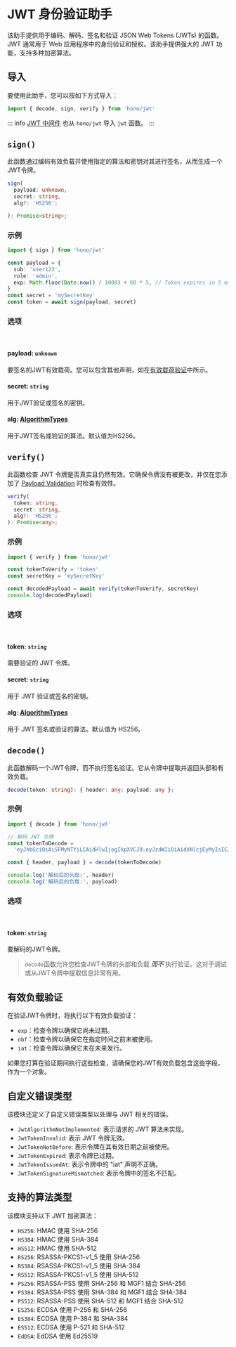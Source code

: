 # JWT 身份验证助手

该助手提供用于编码、解码、签名和验证 JSON Web Tokens (JWTs) 的函数。JWT 通常用于 Web 应用程序中的身份验证和授权。该助手提供强大的 JWT 功能，支持多种加密算法。

## 导入

要使用此助手，您可以按如下方式导入：

```ts
import { decode, sign, verify } from 'hono/jwt'
```

::: info
[JWT 中间件](/docs/middleware/builtin/jwt) 也从 `hono/jwt` 导入 `jwt` 函数。
:::

## `sign()`

此函数通过编码有效负载并使用指定的算法和密钥对其进行签名，从而生成一个JWT令牌。

```ts
sign(
  payload: unknown,
  secret: string,
  alg?: 'HS256';

): Promise<string>;
```

### 示例

```ts
import { sign } from 'hono/jwt'

const payload = {
  sub: 'user123',
  role: 'admin',
  exp: Math.floor(Date.now() / 1000) + 60 * 5, // Token expires in 5 minutes
}
const secret = 'mySecretKey'
const token = await sign(payload, secret)
```

### 选项

<br/>

#### <Badge type="danger" text="必填" /> payload: `unknown`

要签名的JWT有效载荷。您可以包含其他声明，如在[有效载荷验证](#payload-validation)中所示。

#### <Badge type="danger" text="必填" /> secret: `string`

用于JWT验证或签名的密钥。

#### <Badge type="info" text="可选" /> alg: [AlgorithmTypes](#supported-algorithmtypes)

用于JWT签名或验证的算法。默认值为HS256。

## `verify()`

此函数检查 JWT 令牌是否真实且仍然有效。它确保令牌没有被更改，并仅在您添加了 [Payload Validation](#payload-validation) 时检查有效性。

```ts
verify(
  token: string,
  secret: string,
  alg?: 'HS256';
): Promise<any>;

```

### 示例

```ts
import { verify } from 'hono/jwt'

const tokenToVerify = 'token'
const secretKey = 'mySecretKey'

const decodedPayload = await verify(tokenToVerify, secretKey)
console.log(decodedPayload)
```

### 选项

<br/>

#### <Badge type="danger" text="必需" /> token: `string`

需要验证的 JWT 令牌。

#### <Badge type="danger" text="必需" /> secret: `string`

用于 JWT 验证或签名的密钥。

#### <Badge type="info" text="可选" /> alg: [AlgorithmTypes](#supported-algorithmtypes)

用于 JWT 签名或验证的算法。默认值为 HS256。

## `decode()`

此函数解码一个JWT令牌，而不执行签名验证。它从令牌中提取并返回头部和有效负载。

```ts
decode(token: string): { header: any; payload: any };
```

### 示例

```ts
import { decode } from 'hono/jwt'

// 解码 JWT 令牌
const tokenToDecode =
  'eyJhbGciOiAiSFMyNTYiLCAidHlwIjogIkpXVCJ9.eyJzdWIiOiAidXNlcjEyMyIsICJyb2xlIjogImFkbWluIn0.JxUwx6Ua1B0D1B0FtCrj72ok5cm1Pkmr_hL82sd7ELA'

const { header, payload } = decode(tokenToDecode)

console.log('解码后的头部:', header)
console.log('解码后的负载:', payload)
```

### 选项

<br/>

#### <Badge type="danger" text="必需" /> token: `string`

要解码的JWT令牌。

> `decode`函数允许您检查JWT令牌的头部和负载 _**而不**_ 执行验证。这对于调试或从JWT令牌中提取信息非常有用。

## 有效负载验证

在验证JWT令牌时，将执行以下有效负载验证：

- `exp`：检查令牌以确保它尚未过期。
- `nbf`：检查令牌以确保它在指定时间之前未被使用。
- `iat`：检查令牌以确保它未在未来发行。

如果您打算在验证期间执行这些检查，请确保您的JWT有效负载包含这些字段，作为一个对象。

## 自定义错误类型

该模块还定义了自定义错误类型以处理与 JWT 相关的错误。

- `JwtAlgorithmNotImplemented`: 表示请求的 JWT 算法未实现。
- `JwtTokenInvalid`: 表示 JWT 令牌无效。
- `JwtTokenNotBefore`: 表示令牌在其有效日期之前被使用。
- `JwtTokenExpired`: 表示令牌已过期。
- `JwtTokenIssuedAt`: 表示令牌中的 "iat" 声明不正确。
- `JwtTokenSignatureMismatched`: 表示令牌中的签名不匹配。

## 支持的算法类型

该模块支持以下 JWT 加密算法：

- `HS256`: HMAC 使用 SHA-256
- `HS384`: HMAC 使用 SHA-384
- `HS512`: HMAC 使用 SHA-512
- `RS256`: RSASSA-PKCS1-v1_5 使用 SHA-256
- `RS384`: RSASSA-PKCS1-v1_5 使用 SHA-384
- `RS512`: RSASSA-PKCS1-v1_5 使用 SHA-512
- `PS256`: RSASSA-PSS 使用 SHA-256 和 MGF1 结合 SHA-256
- `PS384`: RSASSA-PSS 使用 SHA-384 和 MGF1 结合 SHA-384
- `PS512`: RSASSA-PSS 使用 SHA-512 和 MGF1 结合 SHA-512
- `ES256`: ECDSA 使用 P-256 和 SHA-256
- `ES384`: ECDSA 使用 P-384 和 SHA-384
- `ES512`: ECDSA 使用 P-521 和 SHA-512
- `EdDSA`: EdDSA 使用 Ed25519